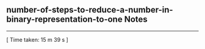<h2>number-of-steps-to-reduce-a-number-in-binary-representation-to-one Notes</h2><hr>[ Time taken: 15 m 39 s ]